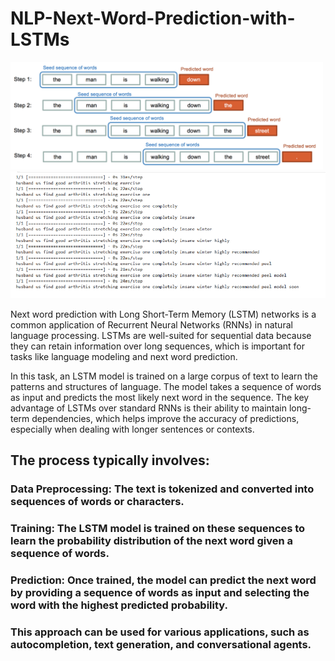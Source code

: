 # NLP-Next-Word-Prediction-with-LSTMs

<img src="https://github.com/shreymukh2020/NLP-Next-Word-Prediction-with-LSTMs/blob/main/Nextwordprediction_Lstms.png" alt="Seq to Seq Architecture" width="500"/>

<img src="https://github.com/shreymukh2020/NLP-Next-Word-Prediction-with-LSTMs/blob/main/Nextwordprediction_Lstms_3.png" alt="Seq to Seq Architecture" width="600"/>




Next word prediction with Long Short-Term Memory (LSTM) networks is a common application of Recurrent Neural Networks (RNNs) in natural language processing. LSTMs are well-suited for sequential data because they can retain information over long sequences, which is important for tasks like language modeling and next word prediction.

In this task, an LSTM model is trained on a large corpus of text to learn the patterns and structures of language. The model takes a sequence of words as input and predicts the most likely next word in the sequence. The key advantage of LSTMs over standard RNNs is their ability to maintain long-term dependencies, which helps improve the accuracy of predictions, especially when dealing with longer sentences or contexts.

## The process typically involves:

### Data Preprocessing: The text is tokenized and converted into sequences of words or characters.

### Training: The LSTM model is trained on these sequences to learn the probability distribution of the next word given a sequence of words.

### Prediction: Once trained, the model can predict the next word by providing a sequence of words as input and selecting the word with the highest predicted probability.

### This approach can be used for various applications, such as autocompletion, text generation, and conversational agents.


